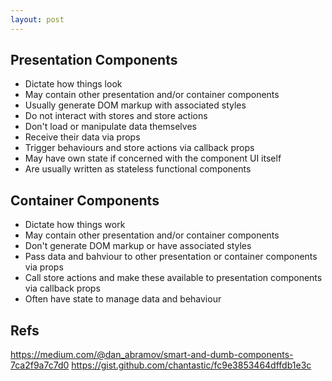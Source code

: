```yaml
---
layout: post
---
```


## Presentation Components

- Dictate how things look
- May contain other presentation and/or container components
- Usually generate DOM markup with associated styles
- Do not interact with stores and store actions
- Don't load or manipulate data themselves
- Receive their data via props
- Trigger behaviours and store actions via callback props
- May have own state if concerned with the component UI itself
- Are usually written as stateless functional components

## Container Components

- Dictate how things work
- May contain other presentation and/or container components
- Don't generate DOM markup or have associated styles
- Pass data and bahviour to other presentation or container components via props
- Call store actions and make these available to presentation components via callback props
- Often have state to manage data and behaviour

## Refs

https://medium.com/@dan_abramov/smart-and-dumb-components-7ca2f9a7c7d0
https://gist.github.com/chantastic/fc9e3853464dffdb1e3c
